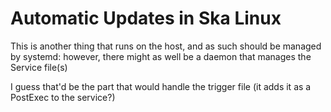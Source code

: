 # Automatic Updates in Ska Linux

This is another thing that runs on the host, and as such should be managed by systemd: however, there might as well be a daemon that manages the Service file(s)

I guess that'd be the part that would handle the trigger file (it adds it as a PostExec to the service?)
